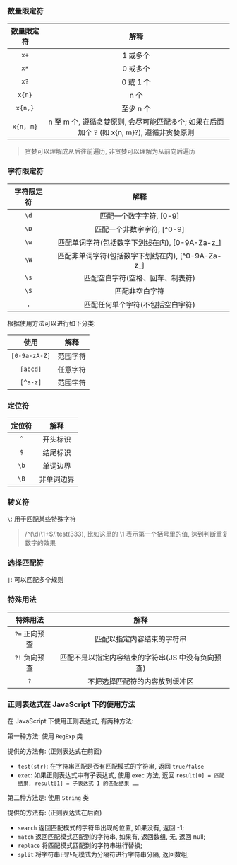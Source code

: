 ### 数量限定符

| 数量限定符 |                                           解释                                            |
| :--------: | :---------------------------------------------------------------------------------------: |
|    `x+`    |                                         1 或多个                                          |
|    `x*`    |                                         0 或多个                                          |
|    `x?`    |                                         0 或 1 个                                         |
|   `x{n}`   |                                           n 个                                            |
|  `x{n,}`   |                                         至少 n 个                                         |
| `x{n, m}`  | n 至 m 个, 遵循贪婪原则, 会尽可能匹配多个; 如果在后面加个 ? (如 x{n, m}?), 遵循非贪婪原则 |

> 贪婪可以理解成从后往前遍历, 非贪婪可以理解为从前向后遍历

### 字符限定符

| 字符限定符 |                       解释                        |
| :--------: | :-----------------------------------------------: |
|    `\d`    |              匹配一个数字字符, [0-9]              |
|    `\D`    |            匹配一个非数字字符, [^0-9]             |
|    `\w`    |  匹配单词字符(包括数字下划线在内), [0-9A-Za-z_]   |
|    `\W`    | 匹配非单词字符(包括数字下划线在内), [^0-9A-Za-z_] |
|    `\s`    |         匹配空白字符(空格、回车、制表符)          |
|    `\S`    |                  匹配非空白字符                   |
|    `.`     |         匹配任何单个字符(不包括空白字符)          |

根据使用方法可以进行如下分类:

|     使用      |   解释   |
| :-----------: | :------: |
| `[0-9a-zA-Z]` | 范围字符 |
|   `[abcd]`    | 任意字符 |
|   `[^a-z]`    | 范围字符 |

### 定位符

| 定位符 |    解释    |
| :----: | :--------: |
|  `^`   |  开头标识  |
|  `$`   |  结尾标识  |
|  `\b`  |  单词边界  |
|  `\B`  | 非单词边界 |

### 转义符

`\`: 用于匹配某些特殊字符

> /^(\d)\1+$/.test(333), 比如这里的 \1 表示第一个括号里的值, 达到判断重复数字的效果

### 选择匹配符

`|`: 可以匹配多个规则

### 特殊用法

|   特殊用法    |                       解释                        |
| :-----------: | :-----------------------------------------------: |
| `?=` 正向预查 |            匹配以指定内容结束的字符串             |
| `?!` 负向预查 | 匹配不是以指定内容结束的字符串(JS 中没有负向预查) |
|      `?`      |          不把选择匹配符的内容放到缓冲区           |

### 正则表达式在 JavaScript 下的使用方法

在 JavaScript 下使用正则表达式, 有两种方法:

第一种方法: 使用 `RegExp` 类

提供的方法有: (正则表达式在前面)

* `test(str)`: 在字符串匹配是否有匹配模式的字符串, 返回 `true/false`
* `exec`: 如果正则表达式中有子表达式, 使用 `exec` 方法, 返回 `result[0] = 匹配结果, result[1] = 子表达式 1 的匹配结果 ……`

第二种方法是: 使用 `String` 类

提供的方法有: (正则表达式在后面)

* `search` 返回匹配模式的字符串出现的位置, 如果没有, 返回 -1;
* `match` 返回匹配模式匹配到的字符串, 如果有, 返回数组, 无, 返回 null;
* `replace` 将匹配模式匹配到的字符串进行替换;
* `split` 将字符串已匹配模式为分隔符进行字符串分隔, 返回数组;